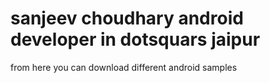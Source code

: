 # sanjeev choudhary android developer in dotsquars jaipur

from here you can download different android samples
